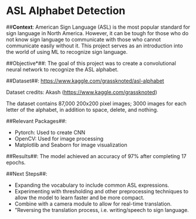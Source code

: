 # ASL Alphabet Detection

##**Context**:
American Sign Language (ASL) is the most popular standard for sign language in North America. However, it can be tough for those who do not know sign language to communicate with those who cannot communicate easily without it. This project serves as an introduction into the world of using ML to recognize sign language.

##Objective*##:
The goal of this project was to create a convolutional neural network to recognize the  ASL alphabet.

##Dataset##:
https://www.kaggle.com/grassknoted/asl-alphabet

Dataset credits: Akash (https://www.kaggle.com/grassknoted)

The dataset contains 87,000 200x200 pixel images; 3000 images for each letter of the alphabet, in addition to space, delete, and nothing. 

##Relevant Packages##:
* Pytorch: Used to create CNN
* OpenCV: Used for image processing
* Matplotlib and Seaborn for image visualization

##Results##:
The model achieved an accuracy of 97% after completing 17 epochs.

##Next Steps##:
* Expanding the vocabulary to include common ASL expressions.
* Experimenting with thresholding and other preprocessing techniques to allow the model to learn faster and be more compact.
* Combine with a camera module to allow for real-time translation.
* ”Reversing the translation process, i.e. writing/speech to sign language.
